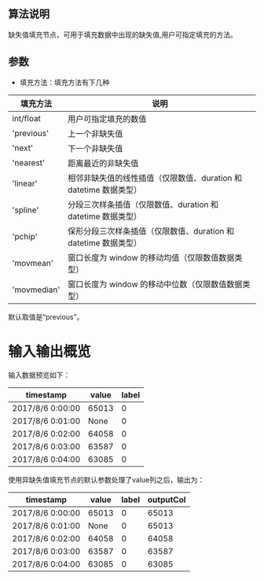 ## 算法说明

缺失值填充节点，可用于填充数据中出现的缺失值,用户可指定填充的方法。

## 参数

- 填充方法：填充方法有下几种

|  填充方法        | 说明                                         |
|------------|--------------------------------------------|
| int/float  | 用户可指定填充的数值                                    |
| 'previous' | 上一个非缺失值                                    |
| 'next'     | 下一个非缺失值                                    |
| 'nearest'  | 距离最近的非缺失值                                  |
| 'linear'   | 相邻非缺失值的线性插值（仅限数值、duration 和 datetime 数据类型） |
| 'spline'   | 分段三次样条插值（仅限数值、duration 和 datetime 数据类型）    |
| 'pchip'    | 保形分段三次样条插值（仅限数值、duration 和 datetime 数据类型）  |
| 'movmean'   | 窗口长度为 window 的移动均值（仅限数值数据类型）  |
| 'movmedian' | 窗口长度为 window 的移动中位数（仅限数值数据类型） |


默认取值是“previous”。


# 输入输出概览

输入数据预览如下：

| timestamp     | value | label |
|---------------|-------|-------|
| 2017/8/6 0:00:00 | 65013 | 0     |
| 2017/8/6 0:01:00 | None | 0     |
| 2017/8/6 0:02:00 | 64058 | 0     |
| 2017/8/6 0:03:00 | 63587 | 0     |
| 2017/8/6 0:04:00 | 63085 | 0     |

使用异缺失值填充节点的默认参数处理了value列之后，输出为：

| timestamp     | value | label | outputCol |
|---------------|-------|-------|-----------|
| 2017/8/6 0:00:00 | 65013 | 0     | 65013 |
| 2017/8/6 0:01:00 | None | 0     | 65013 |
| 2017/8/6 0:02:00 | 64058 | 0     | 64058  |
| 2017/8/6 0:03:00 | 63587 | 0     | 63587 |
| 2017/8/6 0:04:00 | 63085 | 0     | 63085 |
